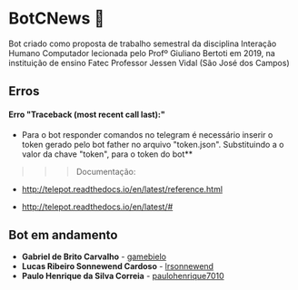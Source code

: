 # BotCNews :iphone:

Bot criado como proposta de trabalho semestral da disciplina Interação Humano Computador lecionada pelo Profº  Giuliano Bertoti em 2019, na instituição de ensino Fatec Professor Jessen Vidal (São José dos Campos)

## Erros

#### Erro "Traceback (most recent call last):"

* Para o bot responder comandos no telegram é necessário inserir o token gerado pelo bot father no arquivo "token.json". Substituindo a o valor da chave "token", para o token do bot**


>>> Documentação:

- http://telepot.readthedocs.io/en/latest/reference.html

- http://telepot.readthedocs.io/en/latest/#

## Bot em andamento



* **Gabriel de Brito Carvalho** - [gamebielo](https://github.com/gamebielo)
* **Lucas Ribeiro Sonnewend Cardoso** - [lrsonnewend](https://github.com/lrsonnewend)
* **Paulo Henrique da Silva Correia** - [paulohenrique7010](https://github.com/paulohenrique7010)
